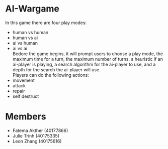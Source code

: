 # AI-Wargame
In this game there are four play modes:
 - human vs human
 - human vs ai 
 - ai vs human
 - ai vs ai 
 <br/>Bedore the game begins, it will prompt users to choose a play mode, the maximum time for a turn, the maximum number of turns, a heuristic if an ai-player is playing, a search algorithm for the ai-player to use, and a depth for the search the ai-player will use.
 <br/>Players can do the following actions:
 - movement
 - attack
 - repair
 - self destruct
# Members
- Fatema Akther (40177866)
- Julie Trinh (40175335)
- Leon Zhang (40175616)


